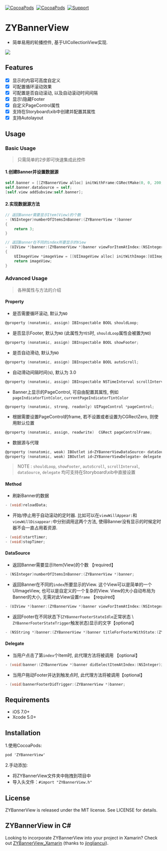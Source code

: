 [![CocoaPods](http://img.shields.io/cocoapods/v/ZYBannerView.svg?style=flat)](http://cocoapods.org/?q=ZYBannerView)&nbsp;
[![CocoaPods](http://img.shields.io/cocoapods/p/ZYBannerView.svg?style=flat)](http://cocoapods.org/?q=ZYBannerView)&nbsp;
[![Support](https://img.shields.io/badge/support-iOS%207%2B%20-blue.svg?style=flat)](https://www.apple.com/nl/ios/)&nbsp;

# ZYBannerView
- 简单易用的轮播控件, 基于UICollectionView实现.

![](./ZYBannerViewDemo/Resource/demo.gif)

## Features

- [x] 显示的内容可高度自定义
- [x] 可配置循环滚动效果
- [x] 可配置是否自动滚动, 以及自动滚动时间间隔
- [x] 显示\隐藏Footer
- [x] 自定义PageControl属性
- [x] 支持在Storyboard\xib中创建并配置其属性
- [x] 支持Autolayout

## Usage

### Basic Usage

> 只需简单的2步即可快速集成此控件

#### 1.创建Banner并设置数据源

```Objective-C
self.banner = [[ZYBannerView alloc] initWithFrame:CGRectMake(0, 0, 200, 100)];
self.banner.dataSource = self;
[self.view addSubview:self.banner];
```

#### 2.实现数据源方法

```Objective-C
// 返回Banner需要显示Item(View)的个数
- (NSInteger)numberOfItemsInBanner:(ZYBannerView *)banner
{
    return 3;
}

// 返回Banner在不同的index所要显示的View
- (UIView *)banner:(ZYBannerView *)banner viewForItemAtIndex:(NSInteger)index
{
    UIImageView *imageView = [[UIImageView alloc] initWithImage:[UIImage imageNamed:@"xxx"]];
    return imageView;
}
```

### Advanced Usage

> 各种属性与方法的介绍

#### Property

- 是否需要循环滚动, 默认为`NO`
```Objective-C
@property (nonatomic, assign) IBInspectable BOOL shouldLoop;
```

- 是否显示Footer, 默认为`NO` (此属性为`YES`时, `shouldLoop`属性会被置为`NO`)
```Objective-C
@property (nonatomic, assign) IBInspectable BOOL showFooter;
```

- 是否自动滑动, 默认为`NO`
```Objective-C
@property (nonatomic, assign) IBInspectable BOOL autoScroll;
```

- 自动滑动间隔时间(s), 默认为 3.0
```Objective-C
@property (nonatomic, assign) IBInspectable NSTimeInterval scrollInterval;
```

- Banner上显示的PageControl, 可自由配置其属性, 例如`pageIndicatorTintColor`, `currentPageIndicatorTintColor`
```Objective-C
@property (nonatomic, strong, readonly) UIPageControl *pageControl;
```

- 根据需要设置PageControl的frame, 若不设置或者设置为CGRectZero, 则使用默认位置
```Objective-C
@property (nonatomic, assign, readwrite)  CGRect pageControlFrame;
```

- 数据源与代理
```Objective-C
@property (nonatomic, weak) IBOutlet id<ZYBannerViewDataSource> dataSource;
@property (nonatomic, weak) IBOutlet id<ZYBannerViewDelegate> delegate;
```

> NOTE : `shouldLoop`, `showFooter`, `autoScroll`, `scrollInterval`, `dataSource`, `delegate` 均可支持在Storyboard\xib中直接设置

#### Method

- 刷新Banner的数据
```Objective-C
- (void)reloadData;
```

- 开始/停止用于自动滚动的定时器. 比如可以在`viewWillAppear:`和`viewWillDisappear:`中分别调用这两个方法, 使得Banner没有显示的时候定时器不会一直占用着资源.
```Objective-C
- (void)startTimer;
- (void)stopTimer;
```

#### DataSource

- 返回Banner需要显示Item(View)的个数 【required】
```Objective-C
- (NSInteger)numberOfItemsInBanner:(ZYBannerView *)banner;
```

- 返回Banner在不同的`index`所要显示的View. 这个View可以是简单的一个UIImageView, 也可以是自定义的一个复杂的View. View的大小自动布局为Banner的大小, 无需对此View设置`frame` 【required】
```Objective-C
- (UIView *)banner:(ZYBannerView *)banner viewForItemAtIndex:(NSInteger)index;
```

- 返回Footer在不同状态下(`ZYBannerFooterStateIdle`正常状态 \ `ZYBannerFooterStateTrigger`触发状态)显示的文字【optional】
```Objective-C
- (NSString *)banner:(ZYBannerView *)banner titleForFooterWithState:(ZYBannerFooterState)footerState;
```

#### Delegate

- 当用户点击了第`index`个Item时, 此代理方法将被调用 【optional】
```Objective-C
- (void)banner:(ZYBannerView *)banner didSelectItemAtIndex:(NSInteger)index;
```

- 当用户拖动Footer并达到触发点时, 此代理方法将被调用【optional】
```Objective-C
- (void)bannerFooterDidTrigger:(ZYBannerView *)banner;
```

## Requirements

- iOS 7.0+
- Xcode 5.0+

## Installation

1.使用CocoaPods:
```Objective-C
pod 'ZYBannerView'
```

2.手动添加:
- 将ZYBannerView文件夹中拖拽到项目中
- 导入头文件：`#import "ZYBannerView.h"`

## License

ZYBannerView is released under the MIT license. See LICENSE for details.

## ZYBannerView in C#

Looking to incorporate ZYBannerView into your project in Xamarin? Check out [ZYBannerView_Xamarin](https://github.com/jingliancui/ZYBannerView_Xamarin) (thanks to [jingliancui](https://github.com/jingliancui)).
